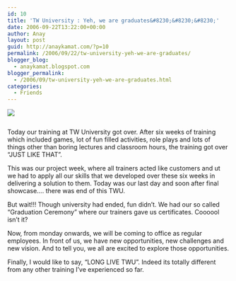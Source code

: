 ```yaml
---
id: 10
title: 'TW University : Yeh, we are graduates&#8230;&#8230;&#8230;'
date: 2006-09-22T13:22:00+00:00
author: Anay
layout: post
guid: http://anaykamat.com/?p=10
permalink: /2006/09/22/tw-university-yeh-we-are-graduates/
blogger_blog:
  - anaykamat.blogspot.com
blogger_permalink:
  - /2006/09/tw-university-yeh-we-are-graduates.html
categories:
  - Friends
---
```

[<img src="http://photos1.blogger.com/blogger/3274/2131/320/100_5930.jpg" style="display:block;text-align:center;margin:0 auto 10px;" border="0" />](http://photos1.blogger.com/blogger/3274/2131/1600/100_5930.jpg)  
Today our training at TW University got over. After six weeks of training which included games, lot of fun filled activities, role plays and lots of things other than boring lectures and classroom hours, the training got over &#8220;JUST LIKE THAT&#8221;.

This was our project week, where all trainers acted like customers and ut we had to apply all our skills that we developed over these six weeks in delivering a solution to them. Today was our last day and soon after final showcase&#8230;. there was end of this TWU.

But wait!!! Though university had ended, fun didn&#8217;t. We had our so called &#8220;Graduation Ceremony&#8221; where our trainers gave us certificates. Coooool isn&#8217;t it?

Now, from monday onwards, we will be coming to office as regular employees. In front of us, we have new opportunities, new challenges and new vision. And to tell you, we all are excited to explore those opportunities.

Finally, I would like to say, &#8220;LONG LIVE TWU&#8221;. Indeed its totally different from any other training I&#8217;ve experienced so far.